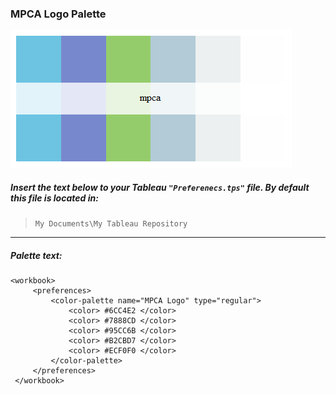 ### MPCA Logo Palette

![MPCA Logo](../images/mpca_colors.png)

##### Insert the text below to your Tableau `"Preferenecs.tps"` file.  By default this file is located in:  
> `My Documents\My Tableau Repository`

---  

##### Palette text:
```{html}
<workbook> 
	 <preferences>
         <color-palette name="MPCA Logo" type="regular"> 
			 <color> #6CC4E2 </color> 
			 <color> #7888CD </color> 
			 <color> #95CC6B </color> 
			 <color> #B2CBD7 </color> 
			 <color> #ECF0F0 </color> 
		 </color-palette> 
	 </preferences> 
 </workbook>
 ```

